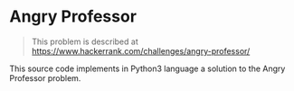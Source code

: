 # Angry Professor

> This problem is described at https://www.hackerrank.com/challenges/angry-professor/

This source code implements in Python3 language a solution to the Angry
Professor problem.
